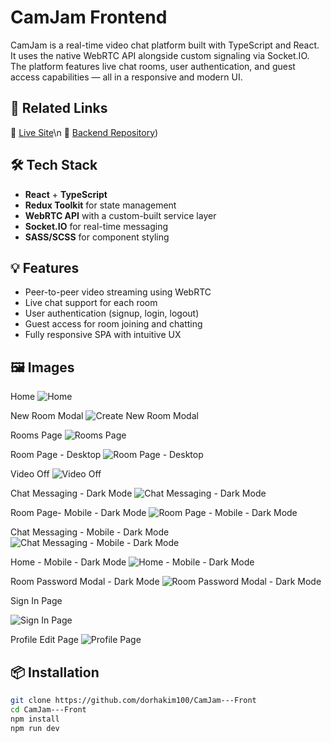# CamJam Frontend

CamJam is a real-time video chat platform built with TypeScript and React. It uses the native WebRTC API alongside custom signaling via Socket.IO. The platform features live chat rooms, user authentication, and guest access capabilities — all in a responsive and modern UI.

## 🚀 Related Links

🔗 [Live Site](https://camjam.onrender.com/)\n
🔗 [Backend Repository](https://github.com/dorhakim100/CamJam-Back))


## 🛠️ Tech Stack

- **React** + **TypeScript**
- **Redux Toolkit** for state management
- **WebRTC API** with a custom-built service layer
- **Socket.IO** for real-time messaging
- **SASS/SCSS** for component styling

## 💡 Features

- Peer-to-peer video streaming using WebRTC
- Live chat support for each room
- User authentication (signup, login, logout)
- Guest access for room joining and chatting
- Fully responsive SPA with intuitive UX

  
## 🖼️ Images

Home
![Home](https://github.com/user-attachments/assets/73c0ad92-867d-4ae1-baf4-ac4d1709f801)

New Room Modal
![Create New Room Modal](https://github.com/user-attachments/assets/e69104f9-bd07-4bf4-b4df-f44735a37277)

Rooms Page
![Rooms Page](https://github.com/user-attachments/assets/b42122b9-2f87-4b86-888e-116c35879b1c)

Room Page - Desktop
![Room Page - Desktop](https://github.com/user-attachments/assets/790e0624-4144-45ec-972f-0165262da27b)

Video Off
![Video Off](https://github.com/user-attachments/assets/0caccb12-a48f-4517-98d2-bc11eaaae86f)

Chat Messaging - Dark Mode
![Chat Messaging - Dark Mode](https://github.com/user-attachments/assets/f54c6fef-e525-4600-9384-4dec94d8232f)

Room Page- Mobile - Dark Mode
![Room Page - Mobile - Dark Mode](https://github.com/user-attachments/assets/51ab5f68-079b-432a-842b-6a89202f21c9)

Chat Messaging - Mobile - Dark Mode
![Chat Messaging - Mobile - Dark Mode](https://github.com/user-attachments/assets/20cf6b3e-573b-41ae-baf3-bdb613092f87)

Home - Mobile - Dark Mode
![Home - Mobile - Dark Mode](https://github.com/user-attachments/assets/6dbedeb3-20d5-4fe6-8516-39af4d32b6cd)

Room Password Modal - Dark Mode
![Room Password Modal - Dark Mode](https://github.com/user-attachments/assets/fa78fdee-073c-41c5-be23-de2657f459e6)

Sign In Page

![Sign In Page](https://github.com/user-attachments/assets/3df80980-e3e8-44db-bddd-0ade95d69315)

Profile Edit Page
![Profile Page](https://github.com/user-attachments/assets/eae3eda0-a49a-40b6-8419-50d332bbf7f4)


## 📦 Installation

```bash
git clone https://github.com/dorhakim100/CamJam---Front
cd CamJam---Front
npm install
npm run dev

